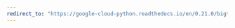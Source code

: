 ```yaml
---
redirect_to: "https://google-cloud-python.readthedocs.io/en/0.21.0/bigtable-column-family.html"
---
```

